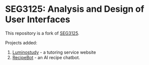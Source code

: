 # SEG3125: Analysis and  Design of User Interfaces

This repository is a fork of [SEG3125](https://github.com/aelsaddik/SEG3125). 

Projects added:
1. [Luminostudy](https://sohpha.github.io/luminostudy/) - a tutoring service website
2. [RecipeBot](https://huggingface.co/spaces/slubega/RecipeBot) - an AI recipe chatbot.
